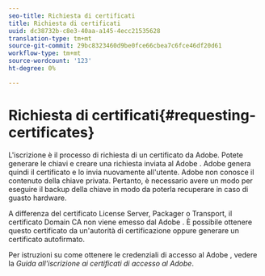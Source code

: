 ```yaml
---
seo-title: Richiesta di certificati
title: Richiesta di certificati
uuid: dc38732b-c8e3-40aa-a145-4ecc21535628
translation-type: tm+mt
source-git-commit: 29bc8323460d9be0fce66cbea7c6fce46df20d61
workflow-type: tm+mt
source-wordcount: '123'
ht-degree: 0%

---
```



# Richiesta di certificati{#requesting-certificates}

L&#39;iscrizione è il processo di richiesta di un certificato da  Adobe. Potete generare le chiavi e creare una richiesta inviata al Adobe .  Adobe genera quindi il certificato e lo invia nuovamente all&#39;utente.  Adobe non conosce il contenuto della chiave privata. Pertanto, è necessario avere un modo per eseguire il backup della chiave in modo da poterla recuperare in caso di guasto hardware.

A differenza del certificato License Server, Packager o Transport, il certificato Domain CA non viene emesso dal Adobe . È possibile ottenere questo certificato da un&#39;autorità di certificazione oppure generare un certificato autofirmato.

Per istruzioni su come ottenere le credenziali di accesso al Adobe , vedere la *Guida all&#39;iscrizione ai certificati di accesso al Adobe*.
